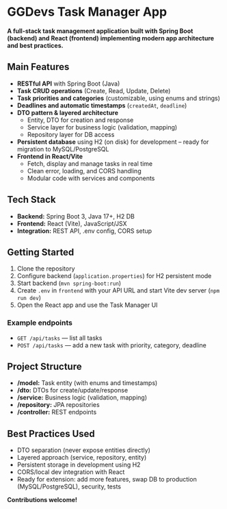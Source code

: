 # GGDevs Task Manager App

**A full-stack task management application built with Spring Boot (backend) and React (frontend) implementing modern app architecture and best practices.**

## Main Features

- **RESTful API** with Spring Boot (Java)
- **Task CRUD operations** (Create, Read, Update, Delete)
- **Task priorities and categories** (customizable, using enums and strings)
- **Deadlines and automatic timestamps** (`createdAt`, `deadline`)
- **DTO pattern & layered architecture**
    - Entity, DTO for creation and response
    - Service layer for business logic (validation, mapping)
    - Repository layer for DB access
- **Persistent database** using H2 (on disk) for development – ready for migration to MySQL/PostgreSQL
- **Frontend in React/Vite**
    - Fetch, display and manage tasks in real time
    - Clean error, loading, and CORS handling
    - Modular code with services and components

## Tech Stack

- **Backend:** Spring Boot 3, Java 17+, H2 DB
- **Frontend:** React (Vite), JavaScript/JSX
- **Integration:** REST API, .env config, CORS setup

## Getting Started

1. Clone the repository
2. Configure backend (`application.properties`) for H2 persistent mode
3. Start backend (`mvn spring-boot:run`)
4. Create `.env` in `frontend` with your API URL and start Vite dev server (`npm run dev`)
5. Open the React app and use the Task Manager UI

### Example endpoints
- `GET /api/tasks` — list all tasks
- `POST /api/tasks` — add a new task with priority, category, deadline

## Project Structure

- **/model:** Task entity (with enums and timestamps)
- **/dto:** DTOs for create/update/response
- **/service:** Business logic (validation, mapping)
- **/repository:** JPA repositories
- **/controller:** REST endpoints

## Best Practices Used

- DTO separation (never expose entities directly)
- Layered approach (service, repository, entity)
- Persistent storage in development using H2
- CORS/local dev integration with React
- Ready for extension: add more features, swap DB to production (MySQL/PostgreSQL), security, tests

**Contributions welcome!**


